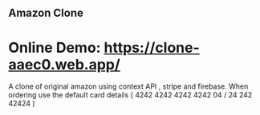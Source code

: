 ## Amazon Clone
# Online Demo: https://clone-aaec0.web.app/
A clone of original amazon using context API , stripe and firebase.
When ordering use the default card details ( 4242 4242 4242 4242 04 / 24 242 42424 )
